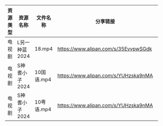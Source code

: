 | 资源类型 | 资源名称      | 文件名称     | 分享链接                                 | 更新时间                |
| ---- | --------- | -------- | ------------------------------------ | ------------------- |
| 电视剧  | L另一种蓝2024 | 18.mp4   | https://www.alipan.com/s/35EvvpwSGdk | 2024-05-18 00:05:46 |
| 电视剧  | S神耆小子2024 | 10国语.mp4 | https://www.alipan.com/s/YUHzska9nMA | 2024-05-18 00:07:02 |
| 电视剧  | S神耆小子2024 | 10粤语.mp4 | https://www.alipan.com/s/YUHzska9nMA | 2024-05-18 00:07:02 |
